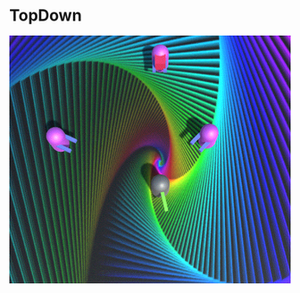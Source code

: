 # TopDown

<img src="https://github.com/RhoAias7/TopDown/blob/master/Screenshots/screenshot1.gif?raw=true"></img>
    
